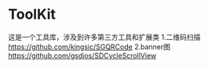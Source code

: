 # ToolKit

这是一个工具库，涉及到许多第三方工具和扩展类
1.二维码扫描 https://github.com/kingsic/SGQRCode
2.banner图 https://github.com/gsdios/SDCycleScrollView